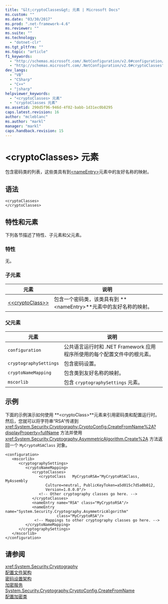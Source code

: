 ```yaml
---
title: "&lt;cryptoClasses&gt; 元素 | Microsoft Docs"
ms.custom: ""
ms.date: "03/30/2017"
ms.prod: ".net-framework-4.6"
ms.reviewer: ""
ms.suite: ""
ms.technology: 
  - "dotnet-clr"
ms.tgt_pltfrm: ""
ms.topic: "article"
f1_keywords: 
  - "http://schemas.microsoft.com/.NetConfiguration/v2.0#configuration/mscorlib/cryptographySettings/cryptoNameMapping/cryptoClasses"
  - "http://schemas.microsoft.com/.NetConfiguration/v2.0#cryptoClasses"
dev_langs: 
  - "VB"
  - "CSharp"
  - "C++"
  - "jsharp"
helpviewer_keywords: 
  - "<cryptoClasses> 元素"
  - "cryptoClasses 元素"
ms.assetid: 290d5f96-946d-4f02-babb-1d31ec0b8295
caps.latest.revision: 16
author: "mcleblanc"
ms.author: "markl"
manager: "markl"
caps.handback.revision: 15
---
```

# &lt;cryptoClasses&gt; 元素
包含密码类的列表，这些类具有到[\<nameEntry\>](../../../../../docs/framework/configure-apps/file-schema/cryptography/nameentry-element.md)元素中的友好名称的映射。  
  
## 语法  
  
```  
<cryptoClasses>   
</cryptoClasses>  
```  
  
## 特性和元素  
 下列各节描述了特性、子元素和父元素。  
  
### 特性  
 无。  
  
### 子元素  
  
|元素|说明|  
|--------|--------|  
|[\<\<cryptoClass\>\>](../../../../../docs/framework/configure-apps/file-schema/cryptography/cryptoclass-element.md)|包含一个密码类，该类具有到  **\<nameEntry\>**元素中的友好名称的映射。|  
  
### 父元素  
  
|元素|说明|  
|--------|--------|  
|`configuration`|公共语言运行时和 .NET Framework 应用程序所使用的每个配置文件中的根元素。|  
|`cryptographySettings`|包含密码设置。|  
|`cryptoNameMapping`|包含类到友好名称的映射。|  
|`mscorlib`|包含 `cryptographySettings` 元素。|  
  
## 示例  
 下面的示例演示如何使用  **\<cryptoClass\>**元素来引用密码类和配置运行时。  然后，您就可以将字符串“RSA”传递到 <xref:System.Security.Cryptography.CryptoConfig.CreateFromName%2A?displayProperty=fullName> 方法并使用 <xref:System.Security.Cryptography.AsymmetricAlgorithm.Create%2A> 方法返回一个 `MyCryptoRSAClass` 对象。  
  
```  
<configuration>  
   <mscorlib>  
      <cryptographySettings>  
         <cryptoNameMapping>  
            <cryptoClasses>  
               <cryptoClass   MyCryptoRSA="MyCryptoRSAClass, MyAssembly  
                  Culture=neutral, PublicKeyToken=a5d015c7d5a0b012,  
                  Version=1.0.0.0"/>  
               <!-- Other cryptography classes go here. -->  
            </cryptoClasses>  
            <nameEntry name="RSA" class="MyCryptoRSA"/>  
            <nameEntry name="System.Security.Cryptography.AsymmetricAlgorithm"  
                       class="MyCryptoRSA"/>  
             <!-- Mappings to other cryptography classes go here. -->  
         </cryptoNameMapping>  
      </cryptographySettings>  
   </mscorlib>  
</configuration>  
```  
  
## 请参阅  
 <xref:System.Security.Cryptography>   
 [配置文件架构](../../../../../docs/framework/configure-apps/file-schema/index.md)   
 [密码设置架构](../../../../../docs/framework/configure-apps/file-schema/cryptography/index.md)   
 [加密服务](../../../../../docs/standard/security/cryptographic-services.md)   
 [System.Security.Cryptography.CryptoConfig.CreateFromName](frlrfSystemSecurityCryptographyCryptoConfigClassCreateFromNameTopic)   
 [配置加密类](../../../../../docs/framework/configure-apps/configure-cryptography-classes.md)